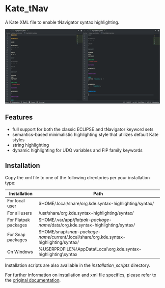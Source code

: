 # Kate_tNav

A Kate XML file to enable tNavigator syntax highlighting.

![Demo](./demo/highlighting.png)

## Features

* full support for both the classic ECLIPSE and tNavigator keyword sets
* semantics-based minimalistic highlighting style that utilizes default Kate styles
* string highlighting
* dynamic highlighting for UDQ variables and FIP family keywords

## Installation

Copy the xml file to one of the following directories per your installation type:

| Installation         | Path                                                                                    |
| -------------------- | --------------------------------------------------------------------------------------- |
| For local user       | $HOME/.local/share/org.kde.syntax-highlighting/syntax/                                  |
| For all users        | /usr/share/org.kde.syntax-highlighting/syntax/                                          |
| For Flatpak packages | $HOME/.var/app/*flatpak-package-name*/data/org.kde.syntax-highlighting/syntax/          |
| For Snap packages    | $HOME/snap/*snap-package-name*/current/.local/share/org.kde.syntax-highlighting/syntax/ |
| On Windows           | %USERPROFILE%\AppData\Local\org.kde.syntax-highlighting\syntax                          |

Installation scripts are also available in the *installation_scripts* directory.

For further information on installation and xml file specifics, please refer to the [original documentation](https://docs.kde.org/stable5/en/kate/katepart/highlight.html).
